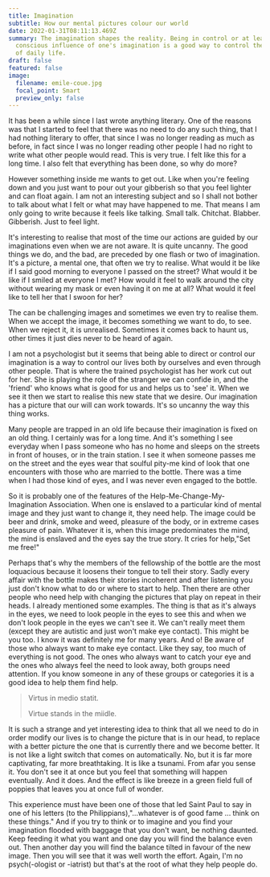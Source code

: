 ```yaml
---
title: Imagination
subtitle: How our mental pictures colour our world
date: 2022-01-31T08:11:13.469Z
summary: The imagination shapes the reality. Being in control or at least in
  conscious influence of one's imagination is a good way to control the outcomes
  of daily life.
draft: false
featured: false
image:
  filename: emile-coue.jpg
  focal_point: Smart
  preview_only: false
---
```

It has been a while since I last wrote anything literary. One of the reasons was that I started to feel that there was no need to do any such thing, that I had nothing literary to offer, that since I was no longer reading as much as before, in fact since I was no longer reading other people I had no right to write what other people would read. This is very true. I felt like this for a long time. I also felt that everything has been done, so why do more?

However something inside me wants to get out. Like when you're feeling down and you just want to pour out your gibberish so that you feel lighter and can float again. I am not an interesting subject and so I shall not bother to talk about what I felt or what may have happened to me. That means I am only going to write because it feels like  talking. Small talk. Chitchat. Blabber. Gibberish. Just to feel light.

It's interesting to realise that most of the time our actions are guided by our imaginations even when we are not aware. It is quite uncanny. The good things we do, and the bad, are preceded by one flash or two of imagination. It's a picture, a mental one, that often we try to realise. What would it be like if I said good morning to everyone I passed on the street? What would it be like if I smiled at everyone I met? How would it feel to walk around the city without wearing my mask or even having it on me at all? What would it feel like to tell her that I swoon for her?

The can be challenging images and sometimes we even try to realise them. When we accept the image, it becomes something we want to do, to see. When we reject it, it is unrealised. Sometimes it comes back to haunt us, other times it just dies never to be heard of again.

I am not a psychologist but it seems that being able to direct or control our imagination is a way to control our lives both by ourselves and even through other people. That is where the trained psychologist has her work cut out for her. She is playing the role of the stranger we can confide in, and the 'friend' who knows what is good for us and helps us to 'see' it. When we see it then we start to realise this new state that we desire. Our imagination has a picture that our will can work towards. It's so uncanny the way this thing works.

Many people are trapped in an old life because their imagination is fixed on an old thing. I certainly was for a long time. And it's something I see everyday when I pass someone who has no home and sleeps on the streets in front of houses, or in the train station. I see it when someone passes me on the street and the eyes wear that soulful pity-me kind of look that one encounters with those who are married to the bottle. There was a time when I had those kind of eyes, and I was never even engaged to the bottle.

So it is probably one of the features of the Help-Me-Change-My-Imagination Association. When one is enslaved to a particular kind of mental image and they just want to change it, they need help. The image could be beer and drink, smoke and weed, pleasure of the body, or in extreme cases pleasure of pain. Whatever it is, when this image predominates the mind, the mind is enslaved and the eyes say the true story. It cries for help,"Set me free!" 

Perhaps that's why the members of the fellowship of the bottle are the most loquacious because it loosens their tongue to tell their story. Sadly every affair with the bottle makes their stories incoherent and after listening you just don't know what to do or where to start to help. Then there are other people who need help with changing the pictures that play on repeat in their heads. I already mentioned some examples. The thing is that as it's always in the eyes, we need to look people in the eyes to see this and when we don't look people in the eyes we can't see it. We can't really meet them (except they are autistic and just won't make eye contact). This might be you too. I know it was definitely me for many years. And o! Be aware of those who always want to make eye contact. Like they say, too much of everything is not good. The ones who always want to catch your eye and the ones who always feel the need to look away, both groups need attention. If you know someone in any of these groups or categories it is a good idea to help them find help.

> Virtus in medio statit.
>
> Virtue stands in the miidle.

It is such a strange and yet interesting idea to think that all we need to do in order modify our lives is to change the picture that is in our head, to replace with a better picture the one that is currently there and we become better. It is not like a light switch that comes on automatically. No, but it is far more captivating, far more breathtaking. It is like a tsunami. From afar you sense it. You don't see it at once but you feel that something will happen eventually. And it does. And the effect is like breeze in a green field full of poppies that leaves you at once full of wonder.

This experience must have been one of those that led Saint Paul to say in one of his letters (to the Philippians),"...whatever is of good fame ... think on these things." And if you try to think or to imagine and you find your imagination flooded with baggage that you don't want, be nothing daunted. Keep feeding it what you want and one day you will find the balance even out. Then another day you will find the balance tilted in favour of the new image. Then you will see that it was well worth the effort. Again, I'm no psych(-ologist or -iatrist) but that's at the root of what they help people do.